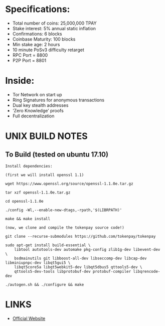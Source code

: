 Specifications:
==========================
* Total number of coins: 25,000,000 TPAY
* Stake interest: 5% annual static inflation
* Confirmations: 6 blocks
* Coinbase Maturity: 100 blocks
* Min stake age: 2 hours
* 10 minute PoSv3 difficulty retarget
* RPC Port = 8800
* P2P Port = 8801


Inside:
==========================
* Tor Network on start up
* Ring Signatures for anonymous transactions
* Dual key stealth addresses
* ‘Zero Knowledge’ proofs
* Full decentralization

UNIX BUILD NOTES
================

To Build  (tested on ubuntu 17.10)
--------
```
Install dependencies: 

(first we will install openssl 1.1)

wget https://www.openssl.org/source/openssl-1.1.0e.tar.gz

tar xzf openssl-1.1.0e.tar.gz

cd openssl-1.1.0e

./config -Wl,--enable-new-dtags,-rpath,'$(LIBRPATH)'

make && make install

(now, we clone and compile the tokenpay source code!)

git clone --recurse-submodules https://github.com/tokenpay/tokenpay

sudo apt-get install build-essential \
    libtool autotools-dev automake pkg-config zlib1g-dev libevent-dev \
    bsdmainutils git libboost-all-dev libseccomp-dev libcap-dev libminiupnpc-dev libqt5gui5 \
    libqt5core5a libqt5webkit5-dev libqt5dbus5 qttools5-dev \
    qttools5-dev-tools libprotobuf-dev protobuf-compiler libqrencode-dev

./autogen.sh && ./configure && make
```



LINKS
==========================
* [Official Website](http://www.tokenpay.com/)


